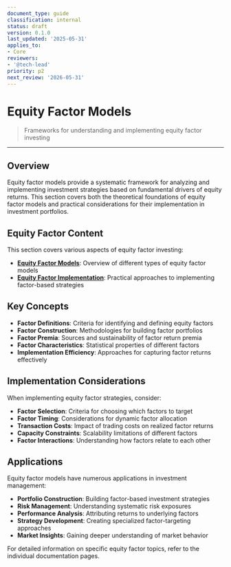 ```yaml
---
document_type: guide
classification: internal
status: draft
version: 0.1.0
last_updated: '2025-05-31'
applies_to:
- Core
reviewers:
- '@tech-lead'
priority: p2
next_review: '2026-05-31'
---
```


# Equity Factor Models

> Frameworks for understanding and implementing equity factor investing

---

## Overview

Equity factor models provide a systematic framework for analyzing and implementing investment strategies based on fundamental drivers of equity returns. This section covers both the theoretical foundations of equity factor models and practical considerations for their implementation in investment portfolios.

## Equity Factor Content

This section covers various aspects of equity factor investing:

* **[Equity Factor Models](./equity-factor-models.md)**: Overview of different types of equity factor models
* **[Equity Factor Implementation](./equity-factor-implementation.md)**: Practical approaches to implementing factor-based strategies

## Key Concepts

* **Factor Definitions**: Criteria for identifying and defining equity factors
* **Factor Construction**: Methodologies for building factor portfolios
* **Factor Premia**: Sources and sustainability of factor return premia
* **Factor Characteristics**: Statistical properties of different factors
* **Implementation Efficiency**: Approaches for capturing factor returns effectively

## Implementation Considerations

When implementing equity factor strategies, consider:

* **Factor Selection**: Criteria for choosing which factors to target
* **Factor Timing**: Considerations for dynamic factor allocation
* **Transaction Costs**: Impact of trading costs on realized factor returns
* **Capacity Constraints**: Scalability limitations of different factors
* **Factor Interactions**: Understanding how factors relate to each other

## Applications

Equity factor models have numerous applications in investment management:

* **Portfolio Construction**: Building factor-based investment strategies
* **Risk Management**: Understanding systematic risk exposures
* **Performance Analysis**: Attributing returns to underlying factors
* **Strategy Development**: Creating specialized factor-targeting approaches
* **Market Insights**: Gaining deeper understanding of market behavior

For detailed information on specific equity factor topics, refer to the individual documentation pages.